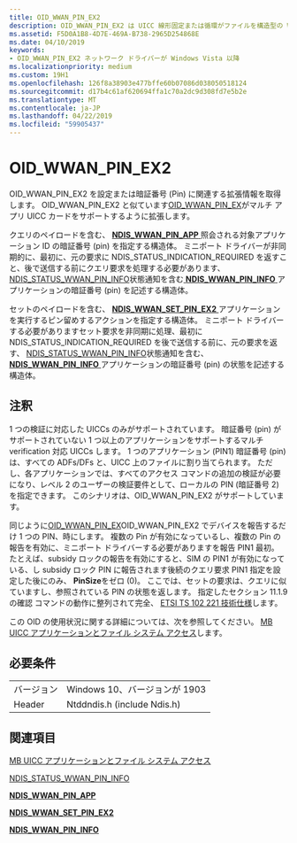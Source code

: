 ```yaml
---
title: OID_WWAN_PIN_EX2
description: OID_WWAN_PIN_EX2 は UICC 線形固定または循環がファイルを構造型の WwanUiccFileStructureCyclic または WwanUiccFileStructureLinear にアクセスします。
ms.assetid: F5D0A1B8-4D7E-469A-B738-2965D254868E
ms.date: 04/10/2019
keywords:
- OID_WWAN_PIN_EX2 ネットワーク ドライバーが Windows Vista 以降
ms.localizationpriority: medium
ms.custom: 19H1
ms.openlocfilehash: 126f8a38903e477bffe60b07086d038050518124
ms.sourcegitcommit: d17b4c61af620694ffa1c70a2dc9d308fd7e5b2e
ms.translationtype: MT
ms.contentlocale: ja-JP
ms.lasthandoff: 04/22/2019
ms.locfileid: "59905437"
---
```

# <a name="oidwwanpinex2"></a>OID_WWAN_PIN_EX2

OID_WWAN_PIN_EX2 を設定または暗証番号 (Pin) に関連する拡張情報を取得します。 OID_WWAN_PIN_EX2 と似ています[OID_WWAN_PIN_EX](oid-wwan-pin-ex.md)がマルチ アプリ UICC カードをサポートするように拡張します。

クエリのペイロードを含む、 [ **NDIS_WWAN_PIN_APP** ](https://docs.microsoft.com/windows-hardware/drivers/ddi/content/ndiswwan/ns-ndiswwan-_ndis_wwan_pin_app)照会される対象アプリケーション ID の暗証番号 (pin) を指定する構造体。 ミニポート ドライバーが非同期的に、最初に、元の要求に NDIS_STATUS_INDICATION_REQUIRED を返すこと、後で送信する前にクエリ要求を処理する必要があります、 [NDIS_STATUS_WWAN_PIN_INFO](ndis-status-wwan-pin-info.md)状態通知を含む[ **NDIS_WWAN_PIN_INFO** ](https://docs.microsoft.com/windows-hardware/drivers/ddi/content/ndiswwan/ns-ndiswwan-_ndis_wwan_pin_info)アプリケーションの暗証番号 (pin) を記述する構造体。 

セットのペイロードを含む、 [ **NDIS_WWAN_SET_PIN_EX2** ](https://docs.microsoft.com/windows-hardware/drivers/ddi/content/ndiswwan/ns-ndiswwan-_ndis_wwan_set_pin_ex2)アプリケーションを実行するピン留めするアクションを指定する構造体。 ミニポート ドライバーする必要がありますセット要求を非同期に処理、最初に NDIS_STATUS_INDICATION_REQUIRED を後で送信する前に、元の要求を返す、 [NDIS_STATUS_WWAN_PIN_INFO](ndis-status-wwan-pin-info.md)状態通知を含む、[ **NDIS_WWAN_PIN_INFO** ](https://docs.microsoft.com/windows-hardware/drivers/ddi/content/ndiswwan/ns-ndiswwan-_ndis_wwan_pin_info)アプリケーションの暗証番号 (pin) の状態を記述する構造体。

## <a name="remarks"></a>注釈

1 つの検証に対応した UICCs のみがサポートされています。 暗証番号 (pin) がサポートされていない 1 つ以上のアプリケーションをサポートするマルチ verification 対応 UICCs します。 1 つのアプリケーション (PIN1) 暗証番号 (pin) は、すべての ADFs/DFs と、UICC 上のファイルに割り当てられます。 ただし、各アプリケーションでは、すべてのアクセス コマンドの追加の検証が必要になり、レベル 2 のユーザーの検証要件として、ローカルの PIN (暗証番号 2) を指定できます。 このシナリオは、OID_WWAN_PIN_EX2 がサポートしています。

同じように[OID_WWAN_PIN_EX](oid-wwan-pin-ex.md)OID_WWAN_PIN_EX2 でデバイスを報告するだけ 1 つの PIN、時にします。 複数の Pin が有効になっているし、複数の Pin の報告を有効に、ミニポート ドライバーする必要がありますを報告 PIN1 最初。 たとえば、subsidy ロックの報告を有効にすると、SIM の PIN1 が有効になっている、し subsidy ロック PIN に報告されます後続のクエリ要求 PIN1 指定を設定した後にのみ、 **PinSize**をゼロ (0)。 ここでは、セットの要求は、クエリに似ていますし、参照されている PIN の状態を返します。 指定したセクション 11.1.9 の確認 コマンドの動作に整列されて完全、 [ETSI TS 102 221 技術仕様](https://go.microsoft.com/fwlink/p/?linkid=864594)します。

この OID の使用状況に関する詳細については、次を参照してください。 [MB UICC アプリケーションとファイル システム アクセス](mb-uicc-application-and-file-system-access.md)します。

## <a name="requirements"></a>必要条件

|   |   |
| --- | --- |
| バージョン | Windows 10、バージョンが 1903 |
| Header | Ntddndis.h (include Ndis.h) |

## <a name="see-also"></a>関連項目

[MB UICC アプリケーションとファイル システム アクセス](mb-uicc-application-and-file-system-access.md)

[NDIS_STATUS_WWAN_PIN_INFO](ndis-status-wwan-pin-info.md)

[**NDIS_WWAN_PIN_APP**](https://docs.microsoft.com/windows-hardware/drivers/ddi/content/ndiswwan/ns-ndiswwan-_ndis_wwan_pin_app)

[**NDIS_WWAN_SET_PIN_EX2**](https://docs.microsoft.com/windows-hardware/drivers/ddi/content/ndiswwan/ns-ndiswwan-_ndis_wwan_set_pin_ex2)

[**NDIS_WWAN_PIN_INFO**](https://docs.microsoft.com/windows-hardware/drivers/ddi/content/ndiswwan/ns-ndiswwan-_ndis_wwan_pin_info)
